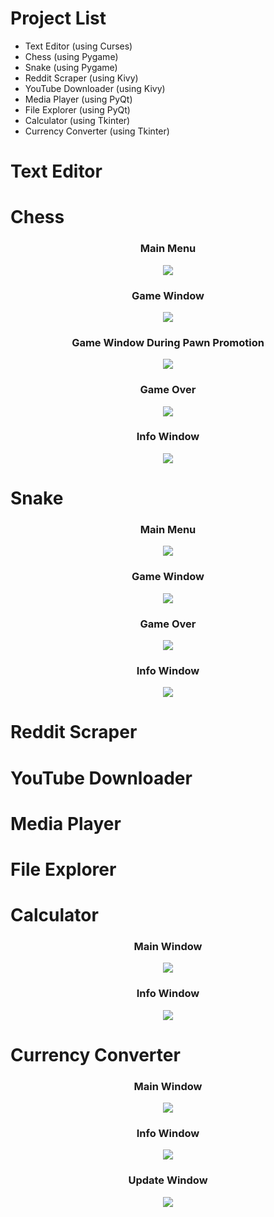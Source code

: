 # Project List
* Text Editor (using Curses)
* Chess (using Pygame)
* Snake (using Pygame)
* Reddit Scraper (using Kivy)
* YouTube Downloader (using Kivy)
* Media Player (using PyQt)
* File Explorer (using PyQt)
* Calculator (using Tkinter)
* Currency Converter (using Tkinter)

# Text Editor

# Chess
<h3 align="center">
  Main Menu
</h3>
<p align="center">
  <img src="chess/screenshots/main menu.png">
</p>
<h3 align="center">
  Game Window
</h3>
<p align="center">
  <img src="chess/screenshots/game window.png">
</p>
<h3 align="center">
  Game Window During Pawn Promotion
</h3>
<p align="center">
  <img src="chess/screenshots/game window pawn promotion.png">
</p>
<h3 align="center">
  Game Over
</h3>
<p align="center">
  <img src="chess/screenshots/game over.png">
</p>
<h3 align="center">
  Info Window
</h3>
<p align="center">
  <img src="chess/screenshots/info window.png">
</p>

# Snake
<h3 align="center">
  Main Menu
</h3>
<p align="center">
  <img src="snake/screenshots/main menu.png">
</p>
<h3 align="center">
  Game Window
</h3>
<p align="center">
  <img src="snake/screenshots/game window.png">
</p>
<h3 align="center">
  Game Over
</h3>
<p align="center">
  <img src="snake/screenshots/game over.png">
</p>
<h3 align="center">
  Info Window
</h3>
<p align="center">
  <img src="snake/screenshots/info window.png">
</p>

# Reddit Scraper

# YouTube Downloader

# Media Player

# File Explorer

# Calculator
<h3 align="center">
  Main Window
</h3>
<p align="center">
  <img src="calculator/screenshots/main window.png">
</p>
<h3 align="center">
  Info Window
</h3>
<p align="center">
  <img src="calculator/screenshots/info window.png">
</p>

# Currency Converter
<h3 align="center">
  Main Window
</h3>
<p align="center">
  <img src="currency converter/screenshots/main window.png">
</p>
<h3 align="center">
  Info Window
</h3>
<p align="center">
  <img src="currency converter/screenshots/info window.png">
</p>
<h3 align="center">
  Update Window
</h3>
<p align="center">
  <img src="currency converter/screenshots/update window.png">
</p>
